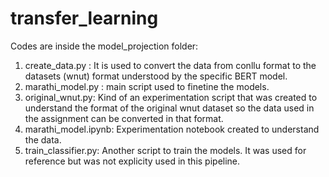 # transfer_learning
Codes are inside the model_projection folder:
  1. create_data.py : It is used to convert the data from conllu format to the datasets (wnut) format understood by the specific BERT model.
  2. marathi_model.py : main script used to finetine the models.
  3. original_wnut.py: Kind of an experimentation script that was created to understand the format of the original wnut dataset so the data used in the assignment can be converted in that format.
  4. marathi_model.ipynb: Experimentation notebook created to understand the data.
  5. train_classifier.py: Another script to train the models. It was used for reference but was not explicity used in this pipeline.
